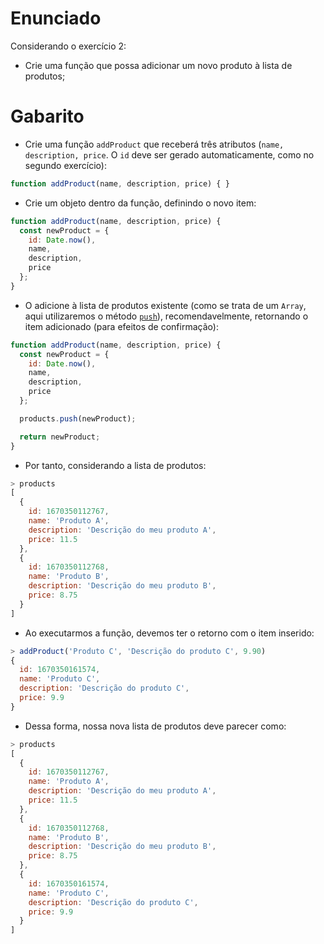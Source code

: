 # Enunciado

Considerando o exercício 2:

- Crie uma função que possa adicionar um novo produto à lista de produtos;

# Gabarito

- Crie uma função `addProduct` que receberá três atributos (`name, description, price`. O `id` deve ser gerado automaticamente, como no segundo exercício):

```javascript
function addProduct(name, description, price) { }
```

- Crie um objeto dentro da função, definindo o novo item:

```javascript
function addProduct(name, description, price) { 
  const newProduct = {
    id: Date.now(),
    name,
    description,
    price
  };
}
```

- O adicione à lista de produtos existente (como se trata de um `Array`, aqui utilizaremos o método [`push`](https://developer.mozilla.org/pt-BR/docs/Web/JavaScript/Reference/Global_Objects/Array/push)), recomendavelmente, retornando o item adicionado (para efeitos de confirmação):

```javascript
function addProduct(name, description, price) { 
  const newProduct = {
    id: Date.now(),
    name,
    description,
    price
  };

  products.push(newProduct);

  return newProduct;
}
```

- Por tanto, considerando a lista de produtos:

```javascript
> products
[
  {
    id: 1670350112767,
    name: 'Produto A',
    description: 'Descrição do meu produto A',
    price: 11.5
  },
  {
    id: 1670350112768,
    name: 'Produto B',
    description: 'Descrição do meu produto B',
    price: 8.75
  }
]
```

- Ao executarmos a função, devemos ter o retorno com o item inserido:

```javascript
> addProduct('Produto C', 'Descrição do produto C', 9.90)
{
  id: 1670350161574,
  name: 'Produto C',
  description: 'Descrição do produto C',
  price: 9.9
}
```

- Dessa forma, nossa nova lista de produtos deve parecer como:

```javascript
> products
[
  {
    id: 1670350112767,
    name: 'Produto A',
    description: 'Descrição do meu produto A',
    price: 11.5
  },
  {
    id: 1670350112768,
    name: 'Produto B',
    description: 'Descrição do meu produto B',
    price: 8.75
  },
  {
    id: 1670350161574,
    name: 'Produto C',
    description: 'Descrição do produto C',
    price: 9.9
  }
]
```